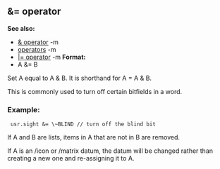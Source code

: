 ## &= operator
**See also:**
*   [& operator](/ref/operator/&.md) -m
*   [operators](/ref/operator.md) -m
*   [\|= operator](/ref/operator/%7C=.md) -m<!-- -->
**Format:**
*   A &= B


Set A equal to A & B. It is shorthand for A = A & B.


This is commonly used to turn off certain bitfields in a word.
### Example:

```
 usr.sight &= \~BLIND // turn off the blind bit 
```



If A and B are lists, items in A that are not in B are removed.


If A is an /icon or /matrix datum, the datum will be changed
rather than creating a new one and re-assigning it to A.
